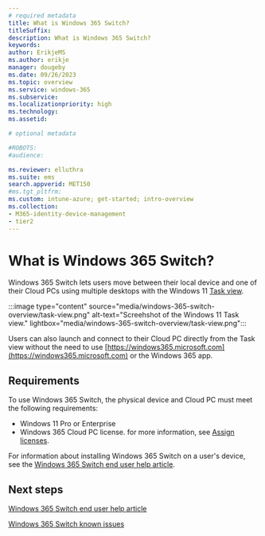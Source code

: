 ```yaml
---
# required metadata
title: What is Windows 365 Switch?
titleSuffix:
description: What is Windows 365 Switch?
keywords:
author: ErikjeMS  
ms.author: erikje
manager: dougeby
ms.date: 09/26/2023
ms.topic: overview
ms.service: windows-365
ms.subservice:
ms.localizationpriority: high
ms.technology:
ms.assetid: 

# optional metadata

#ROBOTS:
#audience:

ms.reviewer: elluthra
ms.suite: ems
search.appverid: MET150
#ms.tgt_pltfrm:
ms.custom: intune-azure; get-started; intro-overview
ms.collection:
- M365-identity-device-management
- tier2
---
```


# What is Windows 365 Switch?

Windows 365 Switch lets users move between their local device and one of their Cloud PCs using multiple desktops with the Windows 11 [Task view](https://support.microsoft.com/windows/get-more-done-with-multitasking-in-windows-b4fa0333-98f8-ef43-e25c-06d4fb1d6960).

:::image type="content" source="media/windows-365-switch-overview/task-view.png" alt-text="Screehshot of the Windows 11 Task view." lightbox="media/windows-365-switch-overview/task-view.png":::

Users can also launch and connect to their Cloud PC directly from the Task view without the need to use [https://windows365.microsoft.com](https://windows365.microsoft.com) or the Windows 365 app.

## Requirements

To use Windows 365 Switch, the physical device and Cloud PC must meet the following requirements:

- Windows 11 Pro or Enterprise
- Windows 365 Cloud PC license. for more information, see [Assign licenses](assign-licenses.md).

For information about installing Windows 365 Switch on a user's device, see the [Windows 365 Switch end user help article](https://support.microsoft.com/windows/windows-365-switch-4ea65cc3-05ff-4166-ac8b-389af27108f8).

<!-- ########################## -->
## Next steps

[Windows 365 Switch end user help article](https://support.microsoft.com/windows/windows-365-switch-4ea65cc3-05ff-4166-ac8b-389af27108f8)

[Windows 365 Switch known issues](windows-365-switch-known-issues.md)
